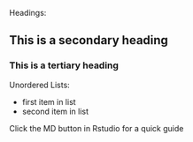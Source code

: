 Headings:
## This is a secondary heading
### This is a tertiary heading

Unordered Lists:
* first item in list
* second item in list

Click the MD button in Rstudio for a quick guide

